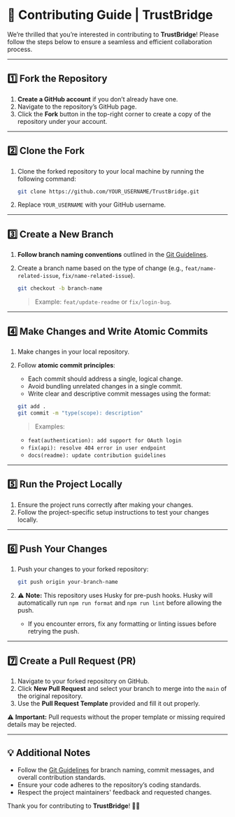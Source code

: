 # 🌟 Contributing Guide | TrustBridge

We’re thrilled that you’re interested in contributing to **TrustBridge**! Please follow the steps below to ensure a seamless and efficient collaboration process.

---

## 1️⃣ Fork the Repository

1. **Create a GitHub account** if you don’t already have one.
2. Navigate to the repository’s GitHub page.
3. Click the **Fork** button in the top-right corner to create a copy of the repository under your account.

---

## 2️⃣ Clone the Fork

1. Clone the forked repository to your local machine by running the following command:

   ```bash
   git clone https://github.com/YOUR_USERNAME/TrustBridge.git
   ```

2. Replace `YOUR_USERNAME` with your GitHub username.

---

## 3️⃣ Create a New Branch

1. **Follow branch naming conventions** outlined in the [Git Guidelines](https://github.com/TrustBridgeCR/Landing/blob/main/GIT_GUIDELINE.md).
2. Create a branch name based on the type of change (e.g., `feat/name-related-issue`, `fix/name-related-issue`).

   ```bash
   git checkout -b branch-name
   ```

   > Example: `feat/update-readme` or `fix/login-bug`.

---

## 4️⃣ Make Changes and Write Atomic Commits

1. Make changes in your local repository.
2. Follow **atomic commit principles**:
   - Each commit should address a single, logical change.
   - Avoid bundling unrelated changes in a single commit.
   - Write clear and descriptive commit messages using the format:

   ```bash
   git add .
   git commit -m "type(scope): description"
   ```

   > Examples:
   - `feat(authentication): add support for OAuth login`
   - `fix(api): resolve 404 error in user endpoint`
   - `docs(readme): update contribution guidelines`

---

## 5️⃣ Run the Project Locally

1. Ensure the project runs correctly after making your changes.
2. Follow the project-specific setup instructions to test your changes locally.

---

## 6️⃣ Push Your Changes

1. Push your changes to your forked repository:

   ```bash
   git push origin your-branch-name
   ```

2. ⚠️ **Note:** This repository uses Husky for pre-push hooks. Husky will automatically run `npm run format` and `npm run lint` before allowing the push.
   - If you encounter errors, fix any formatting or linting issues before retrying the push.

---

## 7️⃣ Create a Pull Request (PR)

1. Navigate to your forked repository on GitHub.
2. Click **New Pull Request** and select your branch to merge into the `main` of the original repository.
3. Use the **Pull Request Template** provided and fill it out properly.

⚠️ **Important:** Pull requests without the proper template or missing required details may be rejected.

---

## 💡 Additional Notes

- Follow the [Git Guidelines](https://github.com/TrustBridgeCR/Landing/blob/main/GIT_GUIDELINE.md) for branch naming, commit messages, and overall contribution standards.
- Ensure your code adheres to the repository’s coding standards.
- Respect the project maintainers' feedback and requested changes.

Thank you for contributing to **TrustBridge**! 🚀✨

